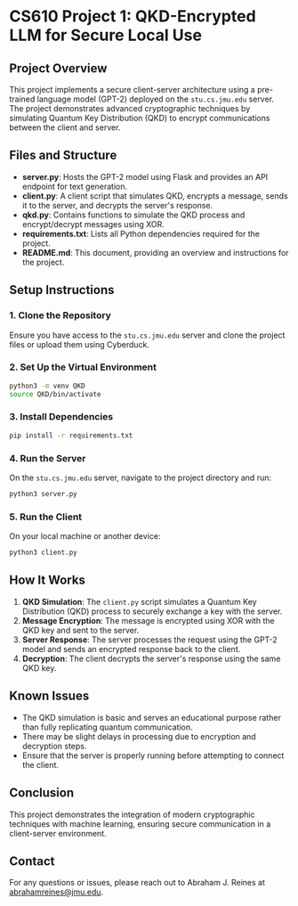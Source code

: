 # CS610 Project 1: QKD-Encrypted LLM for Secure Local Use

## Project Overview
This project implements a secure client-server architecture using a pre-trained language model (GPT-2) deployed on the `stu.cs.jmu.edu` server. The project demonstrates advanced cryptographic techniques by simulating Quantum Key Distribution (QKD) to encrypt communications between the client and server.

## Files and Structure
- **server.py**: Hosts the GPT-2 model using Flask and provides an API endpoint for text generation.
- **client.py**: A client script that simulates QKD, encrypts a message, sends it to the server, and decrypts the server's response.
- **qkd.py**: Contains functions to simulate the QKD process and encrypt/decrypt messages using XOR.
- **requirements.txt**: Lists all Python dependencies required for the project.
- **README.md**: This document, providing an overview and instructions for the project.

## Setup Instructions

### 1. Clone the Repository
Ensure you have access to the `stu.cs.jmu.edu` server and clone the project files or upload them using Cyberduck.

### 2. Set Up the Virtual Environment
```bash
python3 -m venv QKD
source QKD/bin/activate
```

### 3. Install Dependencies
```bash
pip install -r requirements.txt
```

### 4. Run the Server
On the `stu.cs.jmu.edu` server, navigate to the project directory and run:
```bash
python3 server.py
```

### 5. Run the Client
On your local machine or another device:
```bash
python3 client.py
```

## How It Works
1. **QKD Simulation**: The `client.py` script simulates a Quantum Key Distribution (QKD) process to securely exchange a key with the server.
2. **Message Encryption**: The message is encrypted using XOR with the QKD key and sent to the server.
3. **Server Response**: The server processes the request using the GPT-2 model and sends an encrypted response back to the client.
4. **Decryption**: The client decrypts the server's response using the same QKD key.

## Known Issues
- The QKD simulation is basic and serves an educational purpose rather than fully replicating quantum communication.
- There may be slight delays in processing due to encryption and decryption steps.
- Ensure that the server is properly running before attempting to connect the client.

## Conclusion
This project demonstrates the integration of modern cryptographic techniques with machine learning, ensuring secure communication in a client-server environment.

## Contact
For any questions or issues, please reach out to Abraham J. Reines at abrahamreines@jmu.edu.
